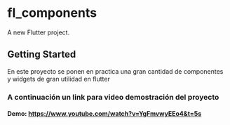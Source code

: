 # fl_components

A new Flutter project.

## Getting Started

En este proyecto se ponen en practica una gran cantidad de componentes y widgets de gran utilidad en flutter

### A continuación un link para video demostración del proyecto
#### Demo: https://www.youtube.com/watch?v=YgFmvwyEEo4&t=5s
